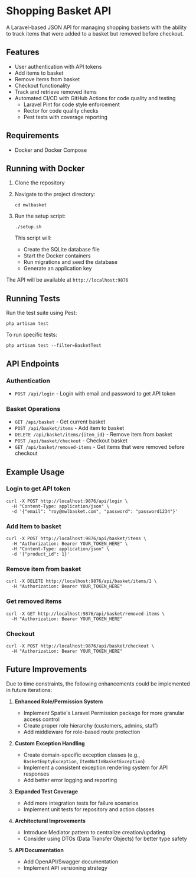# Shopping Basket API

A Laravel-based JSON API for managing shopping baskets with the ability to track items that were added to a basket but removed before checkout.

## Features

- User authentication with API tokens
- Add items to basket
- Remove items from basket
- Checkout functionality
- Track and retrieve removed items
- Automated CI/CD with GitHub Actions for code quality and testing
  - Laravel Pint for code style enforcement
  - Rector for code quality checks
  - Pest tests with coverage reporting

## Requirements

- Docker and Docker Compose

## Running with Docker

1. Clone the repository

2. Navigate to the project directory:
   ```
   cd mwlbasket
   ```

3. Run the setup script:
   ```
   ./setup.sh
   ```
   
   This script will:
   - Create the SQLite database file
   - Start the Docker containers
   - Run migrations and seed the database
   - Generate an application key

The API will be available at `http://localhost:9876`

## Running Tests

Run the test suite using Pest:
```
php artisan test
```

To run specific tests:
```
php artisan test --filter=BasketTest
```

## API Endpoints

### Authentication
- `POST /api/login` - Login with email and password to get API token

### Basket Operations
- `GET /api/basket` - Get current basket
- `POST /api/basket/items` - Add item to basket
- `DELETE /api/basket/items/{item_id}` - Remove item from basket
- `POST /api/basket/checkout` - Checkout basket
- `GET /api/basket/removed-items` - Get items that were removed before checkout

## Example Usage

### Login to get API token
```
curl -X POST http://localhost:9876/api/login \
  -H "Content-Type: application/json" \
  -d '{"email": "roy@mwlbasket.com", "password": "password1234"}'
```

### Add item to basket
```
curl -X POST http://localhost:9876/api/basket/items \
  -H "Authorization: Bearer YOUR_TOKEN_HERE" \
  -H "Content-Type: application/json" \
  -d '{"product_id": 1}'
```

### Remove item from basket
```
curl -X DELETE http://localhost:9876/api/basket/items/1 \
  -H "Authorization: Bearer YOUR_TOKEN_HERE"
```

### Get removed items
```
curl -X GET http://localhost:9876/api/basket/removed-items \
  -H "Authorization: Bearer YOUR_TOKEN_HERE"
```

### Checkout
```
curl -X POST http://localhost:9876/api/basket/checkout \
  -H "Authorization: Bearer YOUR_TOKEN_HERE"
```

## Future Improvements

Due to time constraints, the following enhancements could be implemented in future iterations:

1. **Enhanced Role/Permission System**
   - Implement Spatie's Laravel Permission package for more granular access control
   - Create proper role hierarchy (customers, admins, staff)
   - Add middleware for role-based route protection

2. **Custom Exception Handling**
   - Create domain-specific exception classes (e.g., `BasketEmptyException`, `ItemNotInBasketException`)
   - Implement a consistent exception rendering system for API responses
   - Add better error logging and reporting

3. **Expanded Test Coverage**
   - Add more integration tests for failure scenarios
   - Implement unit tests for repository and action classes

4. **Architectural Improvements**
   - Introduce Mediator pattern to centralize creation/updating
   - Consider using DTOs (Data Transfer Objects) for better type safety

5. **API Documentation**
   - Add OpenAPI/Swagger documentation
   - Implement API versioning strategy
